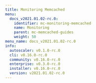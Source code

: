 ```yaml
---
title: Monitoring Memcached
menu:
  docs_v2021.01.02-rc.0:
    identifier: mc-monitoring-memcached
    name: Monitoring
    parent: mc-memcached-guides
    weight: 50
menu_name: docs_v2021.01.02-rc.0
info:
  autoscaler: v0.1.0-rc.0
  cli: v0.16.0-rc.0
  community: v0.16.0-rc.0
  enterprise: v0.3.0-rc.0
  installer: v0.16.0-rc.0
  version: v2021.01.02-rc.0
---
```


